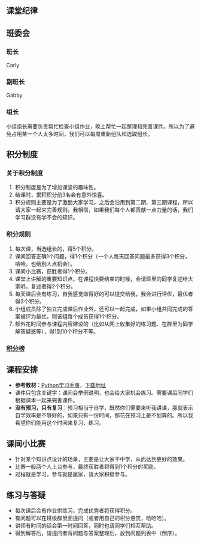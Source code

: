 ## 课堂纪律

## 班委会
### 班长
Carly

### 副班长
Gabby

### 组长
小组组长需要负责帮忙检查小组作业，晚上帮忙一起整理和完善课件。所以为了避免占用某一个人太多时间，我们可以每周重新组队和选取组长。

## 积分制度

### 关于积分制度
1. 积分制度是为了增加课堂的趣味性。
2. 结课时，累积积分前3名会有意外惊喜。
3. 积分规则主要是为了激励大家学习，之后会沿用到第二期、第三期课程，所以请大家一起来完善规则。我相信，如果我们每个人都贡献一点力量的话，我们学习群没有学不会的知识。

### 积分规则
1. 每次课，当选组长的，得5个积分。
1. 课间回答正确1个问题，得1个积分（一个人每天回答问题最多获得3个积分，哈哈，也给别人点机会）。
1. 课间小比赛，获胜者得1个积分。
1. 课堂上讲解的重要知识点，在课程快要结束的时候，会请班里的同学复述给大家听。复述者得2个积分。
1. 每天课后会有练习，自我感觉做得好的可以提交给我，我会进行评优，最优者得3个积分。
1. 小组成员除了独立完成课后作业外，还可以一起完成，如果小组共同完成的答案被评为最优，则该组每个成员获得1个积分。
1. 额外花时间参与课程内容建设的（比如从网上收集好的练习题、在群里为同学解答疑惑等），得1到10个积分不等。

### [积分榜](https://docs.google.com/spreadsheets/d/1e2vQ-ULdkgDkIcJ6XUgd-UkNh4yX0A_8_Tmdeyb43Jk/edit#gid=0)


## 课程安排
* **参考教材**：[Python学习手册](https://book.douban.com/subject/6049132/)，[下载地址](https://www.jianshu.com/p/5455e9bcee28)
* 课件只包含关键字：课间会举例说明，也会给大家机会练习。需要课后同学们根据课本一起来完善课件。
* **没有预习，只有复习**：预习相当于自学，既然你们需要来听我讲课，那就表示自学效率是不够好的，如果只有一份时间，那花在预习上是不划算的。所以我希望你们能用这个时间来复习、练习。

## 课间小比赛
* 针对某个知识点设计的场景，主要是让大家干中学，从而达到更好的效果。
* 比赛一般两个人上台参与，最终获胜者将得到1个积分的奖励。
* 过程就是学习，参与就是赢家，请大家积极参与。

## 练习与答疑
* 每次课后会有作业供练习，完成优秀者将获得积分。
* 有问题可以在班级群里面提问（或者用自己的积分悬赏，哈哈哈）。
* 讲师有时间的话会第一时间回答，同时也请同学们相互帮助。
* 得到解答后，请提问者将问题与答案整理后，放到问题列表中（倒序）。